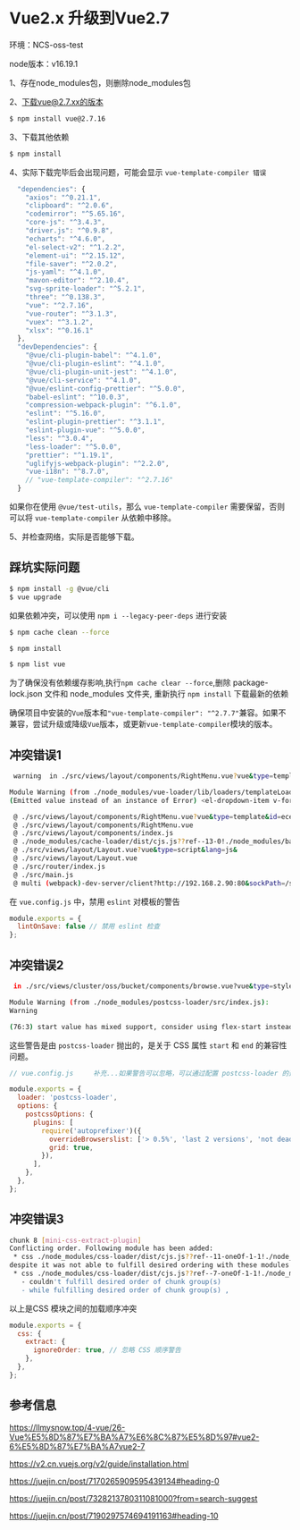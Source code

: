 # Vue2.x 升级到Vue2.7

环境：NCS-oss-test 

node版本：v16.19.1

1、存在node_modules包，则删除node_modules包

2、下载vue@2.7.xx的版本

```bash
$ npm install vue@2.7.16
```

3、下载其他依赖

```bash
$ npm install
```

4、实际下载完毕后会出现问题，可能会显示   `vue-template-compiler 错误`

```javascript
  "dependencies": {
    "axios": "^0.21.1",
    "clipboard": "^2.0.6",
    "codemirror": "^5.65.16",
    "core-js": "^3.4.3",
    "driver.js": "^0.9.8",
    "echarts": "^4.6.0",
    "el-select-v2": "^1.2.2",
    "element-ui": "^2.15.12",
    "file-saver": "^2.0.2",
    "js-yaml": "^4.1.0",
    "mavon-editor": "^2.10.4",
    "svg-sprite-loader": "^5.2.1",
    "three": "^0.138.3",
    "vue": "^2.7.16",
    "vue-router": "^3.1.3",
    "vuex": "^3.1.2",
    "xlsx": "^0.16.1"
  },
  "devDependencies": {
    "@vue/cli-plugin-babel": "^4.1.0",
    "@vue/cli-plugin-eslint": "^4.1.0",
    "@vue/cli-plugin-unit-jest": "^4.1.0",
    "@vue/cli-service": "^4.1.0",
    "@vue/eslint-config-prettier": "^5.0.0",
    "babel-eslint": "^10.0.3",
    "compression-webpack-plugin": "^6.1.0",
    "eslint": "^5.16.0",
    "eslint-plugin-prettier": "^3.1.1",
    "eslint-plugin-vue": "^5.0.0",
    "less": "^3.0.4",
    "less-loader": "^5.0.0",
    "prettier": "^1.19.1",
    "uglifyjs-webpack-plugin": "^2.2.0",
    "vue-i18n": "^8.7.0",
    // "vue-template-compiler": "^2.7.16"
  }
```

如果你在使用 `@vue/test-utils`，那么 `vue-template-compiler` 需要保留，否则可以将 `vue-template-compiler` 从依赖中移除。

5、并检查网络，实际是否能够下载。

## 踩坑实际问题

```bash
$ npm install -g @vue/cli
$ vue upgrade
```

如果依赖冲突，可以使用 `npm i --legacy-peer-deps` 进行安装

```bash
$ npm cache clean --force
```

```bash
$ npm install
```

```bash
$ npm list vue
```

为了确保没有依赖缓存影响,执行`npm cache clear --force`,删除 package-lock.json 文件和 node_modules 文件夹, 重新执行 `npm install` 下载最新的依赖

确保项目中安装的`Vue`版本和`"vue-template-compiler": "^2.7.7"`兼容。如果不兼容，尝试升级或降级`Vue`版本，或更新`vue-template-compiler`模块的版本。

## 冲突错误1

```bash
 warning  in ./src/views/layout/components/RightMenu.vue?vue&type=template&id=ece90046&scoped=true&lang=html&

Module Warning (from ./node_modules/vue-loader/lib/loaders/templateLoader.js):
(Emitted value instead of an instance of Error) <el-dropdown-item v-for="item in languageOption">: component lists rendered with v-for should have explicit keys. See https://v2.vuejs.org/v2/guide/list.html#key for more info.

 @ ./src/views/layout/components/RightMenu.vue?vue&type=template&id=ece90046&scoped=true&lang=html& 1:0-460 1:0-460
 @ ./src/views/layout/components/RightMenu.vue
 @ ./src/views/layout/components/index.js
 @ ./node_modules/cache-loader/dist/cjs.js??ref--13-0!./node_modules/babel-loader/lib!./node_modules/cache-loader/dist/cjs.js??ref--1-0!./node_modules/vue-loader/lib??vue-loader-options!./src/views/layout/Layout.vue?vue&type=script&lang=js&
 @ ./src/views/layout/Layout.vue?vue&type=script&lang=js&
 @ ./src/views/layout/Layout.vue
 @ ./src/router/index.js
 @ ./src/main.js
 @ multi (webpack)-dev-server/client?http://192.168.2.90:80&sockPath=/sockjs-node (webpack)/hot/dev-server.js ./src/main.js
```

在 `vue.config.js` 中，禁用 `eslint` 对模板的警告

```javascript
module.exports = {
  lintOnSave: false // 禁用 eslint 检查
};
```

## 冲突错误2

```bash
 in ./src/views/cluster/oss/bucket/components/browse.vue?vue&type=style&index=0&id=67c16b4d&scoped=true&lang=less&

Module Warning (from ./node_modules/postcss-loader/src/index.js):
Warning

(76:3) start value has mixed support, consider using flex-start instead
```

这些警告是由 `postcss-loader` 抛出的，是关于 CSS 属性 `start` 和 `end` 的兼容性问题。

```javascript
// vue.config.js     补充...如果警告可以忽略，可以通过配置 postcss-loader 的选项禁用

module.exports = {
  loader: 'postcss-loader',
  options: {
    postcssOptions: {
      plugins: [
        require('autoprefixer')({
          overrideBrowserslist: ['> 0.5%', 'last 2 versions', 'not dead'],
          grid: true,
        }),
      ],
    },
  },
};
```

## 冲突错误3

```bash
chunk 8 [mini-css-extract-plugin]
Conflicting order. Following module has been added:
 * css ./node_modules/css-loader/dist/cjs.js??ref--11-oneOf-1-1!./node_modules/vue-loader/lib/loaders/stylePostLoader.js!./node_modules/postcss-loader/src??ref--11-oneOf-1-2!./node_modules/less-loader/dist/cjs.js??ref--11-oneOf-1-3!./node_modules/cache-loader/dist/cjs.js??ref--1-0!./node_modules/vue-loader/lib??vue-loader-options!./src/components/diskImageNew.vue?vue&type=style&index=1&id=44b9ca12&scoped=true&lang=less&
despite it was not able to fulfill desired ordering with these modules:
 * css ./node_modules/css-loader/dist/cjs.js??ref--7-oneOf-1-1!./node_modules/vue-loader/lib/loaders/stylePostLoader.js!./node_modules/postcss-loader/src??ref--7-oneOf-1-2!./node_modules/cache-loader/dist/cjs.js??ref--1-0!./node_modules/vue-loader/lib??vue-loader-options!./src/components/VuePagination.vue?vue&type=style&index=0&lang=css&
   - couldn't fulfill desired order of chunk group(s)
   - while fulfilling desired order of chunk group(s) ,
```

 以上是CSS 模块之间的加载顺序冲突

```javascript
module.exports = {
  css: {
    extract: {
      ignoreOrder: true, // 忽略 CSS 顺序警告
    },
  },
};
```

## 参考信息

https://llmysnow.top/4-vue/26-Vue%E5%8D%87%E7%BA%A7%E6%8C%87%E5%8D%97#vue2-6%E5%8D%87%E7%BA%A7vue2-7

https://v2.cn.vuejs.org/v2/guide/installation.html

https://juejin.cn/post/7170265909595439134#heading-0

https://juejin.cn/post/7328213780311081000?from=search-suggest

https://juejin.cn/post/7190297574694191163#heading-10